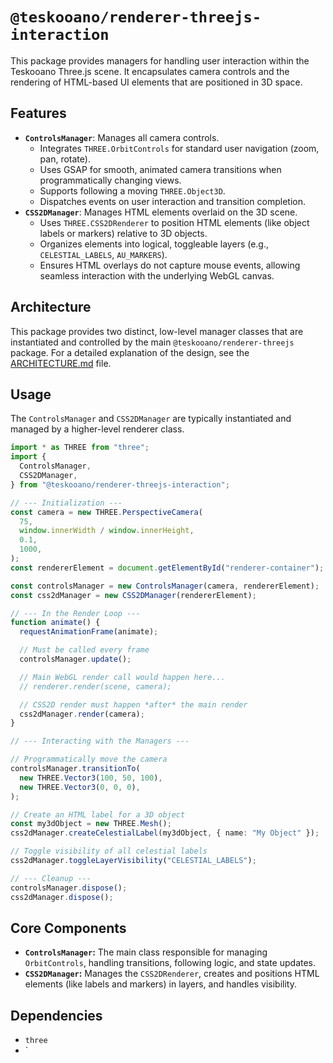 # `@teskooano/renderer-threejs-interaction`

This package provides managers for handling user interaction within the Teskooano Three.js scene. It encapsulates camera controls and the rendering of HTML-based UI elements that are positioned in 3D space.

## Features

- **`ControlsManager`**: Manages all camera controls.
  - Integrates `THREE.OrbitControls` for standard user navigation (zoom, pan, rotate).
  - Uses GSAP for smooth, animated camera transitions when programmatically changing views.
  - Supports following a moving `THREE.Object3D`.
  - Dispatches events on user interaction and transition completion.
- **`CSS2DManager`**: Manages HTML elements overlaid on the 3D scene.
  - Uses `THREE.CSS2DRenderer` to position HTML elements (like object labels or markers) relative to 3D objects.
  - Organizes elements into logical, toggleable layers (e.g., `CELESTIAL_LABELS`, `AU_MARKERS`).
  - Ensures HTML overlays do not capture mouse events, allowing seamless interaction with the underlying WebGL canvas.

## Architecture

This package provides two distinct, low-level manager classes that are instantiated and controlled by the main `@teskooano/renderer-threejs` package. For a detailed explanation of the design, see the [ARCHITECTURE.md](./ARCHITECTURE.md) file.

## Usage

The `ControlsManager` and `CSS2DManager` are typically instantiated and managed by a higher-level renderer class.

```typescript
import * as THREE from "three";
import {
  ControlsManager,
  CSS2DManager,
} from "@teskooano/renderer-threejs-interaction";

// --- Initialization ---
const camera = new THREE.PerspectiveCamera(
  75,
  window.innerWidth / window.innerHeight,
  0.1,
  1000,
);
const rendererElement = document.getElementById("renderer-container"); // Your renderer's container

const controlsManager = new ControlsManager(camera, rendererElement);
const css2dManager = new CSS2DManager(rendererElement);

// --- In the Render Loop ---
function animate() {
  requestAnimationFrame(animate);

  // Must be called every frame
  controlsManager.update();

  // Main WebGL render call would happen here...
  // renderer.render(scene, camera);

  // CSS2D render must happen *after* the main render
  css2dManager.render(camera);
}

// --- Interacting with the Managers ---

// Programmatically move the camera
controlsManager.transitionTo(
  new THREE.Vector3(100, 50, 100),
  new THREE.Vector3(0, 0, 0),
);

// Create an HTML label for a 3D object
const my3dObject = new THREE.Mesh();
css2dManager.createCelestialLabel(my3dObject, { name: "My Object" });

// Toggle visibility of all celestial labels
css2dManager.toggleLayerVisibility("CELESTIAL_LABELS");

// --- Cleanup ---
controlsManager.dispose();
css2dManager.dispose();
```

## Core Components

- **`ControlsManager`:** The main class responsible for managing `OrbitControls`, handling transitions, following logic, and state updates.
- **`CSS2DManager`:** Manages the `CSS2DRenderer`, creates and positions HTML elements (like labels and markers) in layers, and handles visibility.

## Dependencies

- `three`
- `
